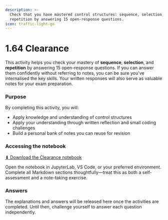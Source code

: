 ```yaml
---
description: >-
  Check that you have mastered control structures: sequence, selection, and
  repetition by answering 15 open-response questions.
icon: traffic-light-go
---
```


# 1.64 Clearance

This activity helps you check your mastery of **sequence**, **selection**, and **repetition** by answering 15 open-response questions. If you can answer them confidently without referring to notes, you can be sure you've internalised the key skills. Your written responses will also serve as valuable notes for your exam preparation.

### Purpose

By completing this activity, you will:

* Apply knowledge and understanding of control structures
* Apply your understanding through written reflection and small coding challenges
* Build a personal bank of notes you can reuse for revision

### Accessing the notebook

[⬇ Download the Clearance notebook](https://github.com/Emanuel-School/160-control-structures/blob/main/164-clearance.ipynb)

Open the notebook in JupyterLab, VS Code, or your preferred environment. Complete all Markdown sections thoughtfully—treat this as both a self-assessment and a note-taking exercise.

### Answers

The explanations and answers will be released here once the activities are completed. Until then, challenge yourself to answer each question independently.
